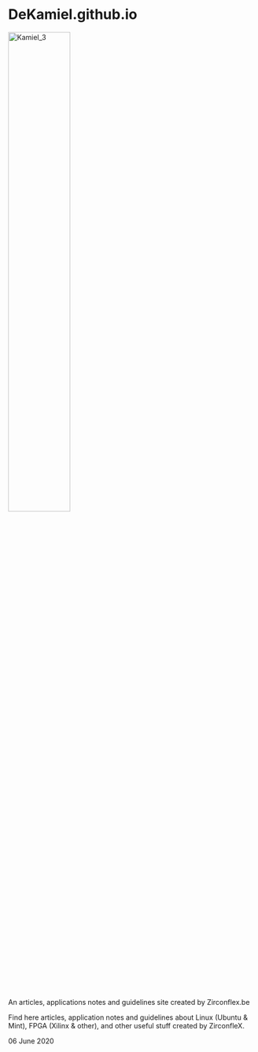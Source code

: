 # DeKamiel.github.io

<img src="Figures/Kamiel_3.svg" alt="Kamiel_3" style="width:50%;" /> 

An articles, applications notes and guidelines site created by Zirconflex.be

Find here articles, application notes and guidelines about Linux (Ubuntu & Mint), FPGA (Xilinx & other), and other useful stuff created by ZirconfleX.

06 June 2020

